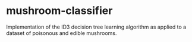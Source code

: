 # mushroom-classifier
Implementation of the ID3 decision tree learning algorithm as applied to a dataset of poisonous and edible mushrooms.
